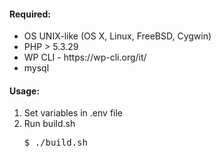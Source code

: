 <h4>Required:</h4>
<ul>
  <li>OS UNIX-like (OS X, Linux, FreeBSD, Cygwin)</li>
  <li>PHP > 5.3.29</li>
  <li>WP CLI - https://wp-cli.org/it/</li>
  <li>mysql</li>
</ul>

<h4>Usage:</h4>
<ol>
<li>Set variables in .env file</li>
<li>
Run build.sh<br>
<pre>
$ ./build.sh
</pre>
</li>
</ol>
